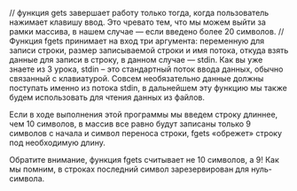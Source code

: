 // функция gets завершает работу только тогда, когда пользователь нажимает клавишу ввод. Это чревато тем, что мы можем выйти за рамки массива, в нашем случае — если введено более 20 символов.
//Функция fgets принимает на вход три аргумента: переменную для записи строки, размер записываемой строки и имя потока, откуда взять данные для записи в строку, в данном случае — stdin. Как вы уже знаете из 3 урока, stdin – это стандартный поток ввода данных, обычно связанный с клавиатурой. Совсем необязательно данные должны поступать именно из потока stdin, в дальнейшем эту функцию мы также будем использовать для чтения данных из файлов.

Если в ходе выполнения этой программы мы введем строку длиннее, чем 10 символов, в массив все равно будут записаны только 9 символов с начала и символ переноса строки, fgets «обрежет» строку под необходимую длину.

Обратите внимание, функция fgets считывает не 10 символов, а 9! Как мы помним, в строках последний символ зарезервирован для нуль-символа.
